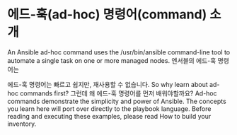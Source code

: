 # 에드-훅(ad-hoc) 명령어(command) 소개

An Ansible ad-hoc command uses the /usr/bin/ansible command-line tool to automate a single task on one or more managed nodes.
엔서블의 에드-훅 명령어는 
<!-- Ad-hoc commands are quick and easy, but they are not reusable. -->
에드-훅 명령어는 빠르고 쉽지만, 재사용할 수 없습니다.
So why learn about ad-hoc commands first?
그런데 왜 에드-훅 명령어를 먼저 배워야할까요?
Ad-hoc commands demonstrate the simplicity and power of Ansible. The concepts you learn here will port over directly to the playbook language. Before reading and executing these examples, please read How to build your inventory.

